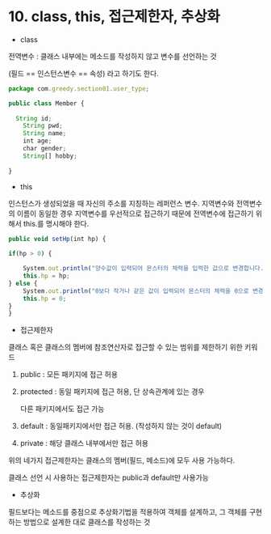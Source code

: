 # 10. class, this, 접근제한자, 추상화



* class

전역변수 : 클래스 내부에는 메소드를 작성하지 않고 변수를 선언하는 것

(필드 == 인스턴스변수 == 속성) 라고 하기도 한다.

```jsx
package com.greedy.section01.user_type;

public class Member {
  
  String id;
	String pwd;
	String name;
	int age;
	char gender;
	String[] hobby;
	
}
```

* this

인스턴스가 생성되었을 때 자신의 주소를 지칭하는 레퍼런스 변수. 지역변수와 전역변수의 이름이 동일한 경우 지역변수를 우선적으로 접근하기 때문에 전역변수에 접근하기 위해서 this.를 명시해야 한다.

```jsx
public void setHp(int hp) {
		
if(hp > 0) {

    System.out.println("양수값이 입력되어 몬스터의 체력을 입력한 값으로 변경합니다.");
	this.hp = hp;
} else {
	System.out.println("0보다 작거나 같은 값이 입력되어 몬스터의 체력을 0으로 변경합니다.");
	this.hp = 0;
}
}
```

* 접근제한자

클래스 혹은 클래스의 멤버에 참조연산자로 접근할 수 있는 범위를 제한하기 위한 키워드

1. public : 모든 패키지에 접근 허용
2.  protected : 동일 패키지에 접근 허용, 단 상속관계에 있는 경우

    다른 패키지에서도 접근 가능
3. default : 동일패키지에서만 접근 허용. (작성하지 않는 것이 default)
4. private : 해당 클래스 내부에서만 접근 허용

위의 네가지 접근제한자는 클래스의 멤버(필드, 메소드)에 모두 사용 가능하다.

클래스 선언 시 사용하는 접근제한자는 public과 default만 사용가능

* 추상화

필드보다는 메소드를 중점으로 추상화기법을 적용하여 객체를 설계하고, 그 객체를 구현하는 방법으로 설계한 대로 클래스를 작성하는 것

